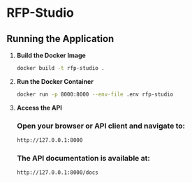 # RFP-Studio

## Running the Application

1. **Build the Docker Image**  
    ```bash
    docker build -t rfp-studio .
    ```

2. **Run the Docker Container**
    ```bash
    docker run -p 8000:8000 --env-file .env rfp-studio
    ```

3. **Access the API**
    ### Open your browser or API client and navigate to:
    ```bash
    http://127.0.0.1:8000
    ```

    ### The API documentation is available at:
    ```bash
    http://127.0.0.1:8000/docs
    ```
